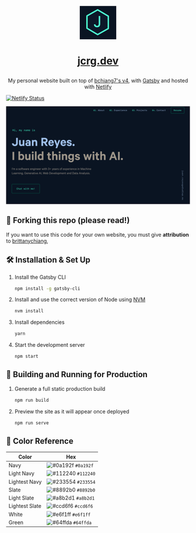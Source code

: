 <div align="center">
  <img alt="Logo" src="https://raw.githubusercontent.com/0JCRG0/JCRG-PORTFOLIO/main/src/images/logo.png" width="100" />
</div>
<h1 align="center">

[jcrg.dev](https://jcrg-portfolio.netlify.app/)

</h1>
<p align="center">
  My personal website built on top of <a href="https://github.com/bchiang7/v4" target="_blank">bchiang7's  v4</a>, with <a href="https://www.gatsbyjs.org/" target="_blank">Gatsby</a> and hosted with <a href="https://www.netlify.com/" target="_blank">Netlify</a>
</p>

<p align="center">

[![Netlify Status](https://api.netlify.com/api/v1/badges/856933a4-e929-4ecf-9ce3-6bab4304037c/deploy-status)](https://app.netlify.com/sites/celebrated-gumdrop-acb1c5/deploys)

</p>

![demo](https://raw.githubusercontent.com/0JCRG0/JCRG-PORTFOLIO/main/static/og.png)

## 🚨 Forking this repo (please read!)

If you want to use this code for your own website, you must give **attribution** to <a href="https://github.com/bchiang7/v4" target="_blank">brittanychiang</a>,

## 🛠 Installation & Set Up

1. Install the Gatsby CLI

   ```sh
   npm install -g gatsby-cli
   ```

2. Install and use the correct version of Node using [NVM](https://github.com/nvm-sh/nvm)

   ```sh
   nvm install
   ```

3. Install dependencies

   ```sh
   yarn
   ```

4. Start the development server

   ```sh
   npm start
   ```

## 🚀 Building and Running for Production

1. Generate a full static production build

   ```sh
   npm run build
   ```

1. Preview the site as it will appear once deployed

   ```sh
   npm run serve
   ```

## 🎨 Color Reference

| Color          | Hex                                                                |
| -------------- | ------------------------------------------------------------------ |
| Navy           | ![#0a192f](https://via.placeholder.com/10/0a192f?text=+) `#0a192f` |
| Light Navy     | ![#112240](https://via.placeholder.com/10/0a192f?text=+) `#112240` |
| Lightest Navy  | ![#233554](https://via.placeholder.com/10/303C55?text=+) `#233554` |
| Slate          | ![#8892b0](https://via.placeholder.com/10/8892b0?text=+) `#8892b0` |
| Light Slate    | ![#a8b2d1](https://via.placeholder.com/10/a8b2d1?text=+) `#a8b2d1` |
| Lightest Slate | ![#ccd6f6](https://via.placeholder.com/10/ccd6f6?text=+) `#ccd6f6` |
| White          | ![#e6f1ff](https://via.placeholder.com/10/e6f1ff?text=+) `#e6f1ff` |
| Green          | ![#64ffda](https://via.placeholder.com/10/64ffda?text=+) `#64ffda` |
